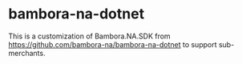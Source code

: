 bambora-na-dotnet
=================

This is a customization of Bambora.NA.SDK from https://github.com/bambora-na/bambora-na-dotnet to support sub-merchants.
